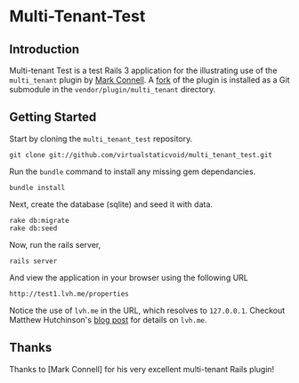 # Multi-Tenant-Test #

## Introduction
Multi-tenant Test is a test Rails 3 application for the illustrating use of the `multi_tenant` plugin by [Mark Connell](https://github.com/mconnell).
A [fork](https://github.com/virtualstaticvoid/multi_tenant) of the plugin is installed as a Git submodule in the `vendor/plugin/multi_tenant` directory.

## Getting Started ##
Start by cloning the `multi_tenant_test` repository.

    git clone git://github.com/virtualstaticvoid/multi_tenant_test.git

Run the `bundle` command to install any missing gem dependancies.

    bundle install

Next, create the database (sqlite) and seed it with data.

    rake db:migrate
    rake db:seed

Now, run the rails server,

    rails server

And view the application in your browser using the following URL

    http://test1.lvh.me/properties

Notice the use of `lvh.me` in the URL, which resolves to `127.0.0.1`. Checkout Matthew Hutchinson's [blog post](http://matthewhutchinson.net/2011/1/10/configuring-subdomains-in-development-with-lvhme) for details on `lvh.me`.

## Thanks ##
Thanks to [Mark Connell] for his very excellent multi-tenant Rails plugin!

